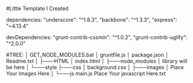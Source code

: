 #Little Template I Created

dependencies:
		"underscore": "^1.8.3",
		"backbone": "^1.3.3",
		"express": "~4.13.4"

devDependencies:
		"grunt-contrib-cssmin": "^1.0.2",
		"grunt-contrib-uglify": "^2.0.0"
	

#TREE:
│   GET_NODE_MODULES.bat
│   gruntfile.js
│   package.json
│   Readme.txt
│
├───HTML
│       index.html
│
├───node_modules
│       library will be here
│
└───style
    ├───css
    │       background.css
    │
    ├───images
    │       Place Your Images Here
    │
    └───js
            main.js
            Place Your javascript Here.txt